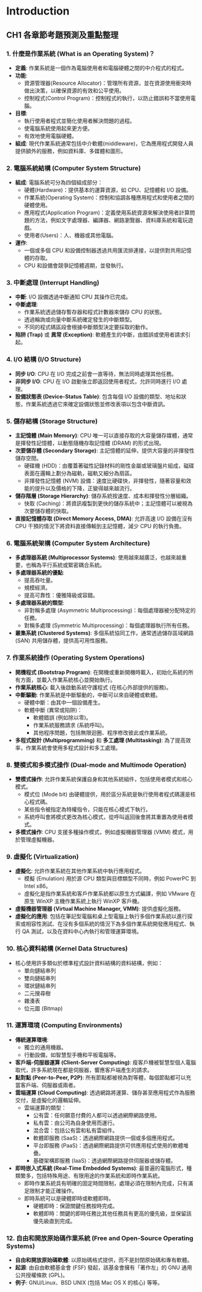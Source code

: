 # Introduction

## CH1 各章節考題預測及重點整理

### 1. 什麼是作業系統 (What is an Operating System)？

*   **定義**: 作業系統是一個作為電腦使用者和電腦硬體之間的中介程式的程式。
*   **功能**:
    *   資源管理器(Resource Allocator)：管理所有資源，並在資源使用衝突時做出決策，以確保資源的有效和公平使用。
    *   控制程式(Control Program)：控制程式的執行，以防止錯誤和不當使用電腦。
*   **目標**:
    *   執行使用者程式並簡化使用者解決問題的過程。
    *   使電腦系統使用起來更方便。
    *   有效地使用電腦硬體。
*   **組成**: 現代作業系統通常包括中介軟體(middleware)，它為應用程式開發人員提供額外的服務，例如資料庫、多媒體和圖形。

### 2. 電腦系統結構 (Computer System Structure)

*   **組成**: 電腦系統可分為四個組成部分：
    *   硬體(Hardware)：提供基本的運算資源，如 CPU、記憶體和 I/O 設備。
    *   作業系統(Operating System)：控制和協調各種應用程式和使用者之間的硬體使用。
    *   應用程式(Application Program)：定義使用系統資源來解決使用者計算問題的方法，例如文字處理器、編譯器、網路瀏覽器、資料庫系統和電玩遊戲。
    *   使用者(Users)：人、機器或其他電腦。
*   **運作**:
    *   一個或多個 CPU 和設備控制器透過共用匯流排連接，以提供對共用記憶體的存取。
    *   CPU 和設備會競爭記憶體週期，並發執行。

### 3. 中斷處理 (Interrupt Handling)

*   **中斷**: I/O 設備透過中斷通知 CPU 其操作已完成。
*   **中斷處理**:
    *   作業系統透過儲存暫存器和程式計數器來儲存 CPU 的狀態。
    *   透過輪詢或向量中斷系統確定發生的中斷類型。
    *   不同的程式碼區段會根據中斷類型決定要採取的動作。
*   **陷阱 (Trap)** 或 **異常 (Exception)**: 軟體產生的中斷，由錯誤或使用者請求引起。

### 4. I/O 結構 (I/O Structure)

*   **同步 I/O**: CPU 在 I/O 完成之前會一直等待，無法同時處理其他任務。
*   **非同步 I/O**: CPU 在 I/O 啟動後立即返回使用者程式，允許同時進行 I/O 處理。
*   **設備狀態表 (Device-Status Table)**: 包含每個 I/O 設備的類型、地址和狀態，作業系統透過它來確定設備狀態並修改表項以包含中斷資訊。

### 5. 儲存結構 (Storage Structure)

*   **主記憶體 (Main Memory)**: CPU 唯一可以直接存取的大容量儲存媒體，通常是揮發性記憶體，以動態隨機存取記憶體 (DRAM) 的形式出現。
*   **次要儲存體 (Secondary Storage)**: 主記憶體的延伸，提供大容量的非揮發性儲存空間。
    *   硬碟機 (HDD)：由覆蓋著磁性記錄材料的剛性金屬或玻璃盤片組成，磁碟表面在邏輯上劃分為磁軌，磁軌又細分為扇區。
    *   非揮發性記憶體 (NVM) 設備：速度比硬碟快，非揮發性，隨著容量和效能的提升以及價格的下降，正變得越來越流行。
*   **儲存階層 (Storage Hierarchy)**: 儲存系統按速度、成本和揮發性分層組織。
    *   快取 (Caching)：將資訊複製到更快的儲存系統中；主記憶體可以被視為次要儲存體的快取。
*   **直接記憶體存取 (Direct Memory Access, DMA)**: 允許高速 I/O 設備在沒有 CPU 干預的情況下將資料直接傳輸到主記憶體，減少 CPU 的執行負擔。

### 6. 電腦系統架構 (Computer System Architecture)

*   **多處理器系統 (Multiprocessor Systems)**: 使用越來越廣泛，也越來越重要，也稱為平行系統或緊密耦合系統。
*   **多處理器系統的優點**:
    *   提高吞吐量。
    *   規模經濟。
    *   提高可靠性：優雅降級或容錯。
*   **多處理器系統的類型**:
    *   非對稱多處理 (Asymmetric Multiprocessing)：每個處理器被分配特定的任務。
    *   對稱多處理 (Symmetric Multiprocessing)：每個處理器執行所有任務。
*   **叢集系統 (Clustered Systems)**: 多個系統協同工作，通常透過儲存區域網路 (SAN) 共用儲存體，提供高可用性服務。

### 7. 作業系統操作 (Operating System Operations)

*   **開機程式 (Bootstrap Program)**: 在開機或重新開機時載入，初始化系統的所有方面，並載入作業系統核心並開始執行。
*   **作業系統核心**: 載入後啟動系統守護程式 (在核心外部提供的服務)。
*   **中斷驅動**: 作業系統是中斷驅動的，中斷可以來自硬體或軟體。
    *   硬體中斷：由其中一個設備產生。
    *   軟體中斷 (異常或陷阱)：
        *   軟體錯誤 (例如除以零)。
        *   作業系統服務請求 (系統呼叫)。
        *   其他程序問題，包括無限迴圈、程序修改彼此或作業系統。
*   **多程式設計 (Multiprogramming)** 和 **多工處理 (Multitasking)**: 為了提高效率，作業系統會使用多程式設計和多工處理。

### 8. 雙模式和多模式操作 (Dual-mode and Multimode Operation)

*   **雙模式操作**: 允許作業系統保護自身和其他系統組件，包括使用者模式和核心模式。
    *   模式位 (Mode bit) 由硬體提供，用於區分系統是執行使用者程式碼還是核心程式碼。
    *   某些指令被指定為特權指令，只能在核心模式下執行。
    *   系統呼叫會將模式更改為核心模式，從呼叫返回後會將其重置為使用者模式。
*   **多模式操作**: CPU 支援多種操作模式，例如虛擬機器管理器 (VMM) 模式，用於管理虛擬機器。

### 9. 虛擬化 (Virtualization)

*   **虛擬化**: 允許作業系統在其他作業系統中執行應用程式。
    *   模擬 (Emulation) 用於源 CPU 類型與目標類型不同時，例如 PowerPC 到 Intel x86。
    *   虛擬化是指作業系統和客戶作業系統都以原生方式編譯，例如 VMware 在原生 WinXP 主機作業系統上執行 WinXP 客戶機。
*   **虛擬機器管理器 (Virtual Machine Manager, VMM)**: 提供虛擬化服務。
*   **虛擬化的應用**: 包括在筆記型電腦和桌上型電腦上執行多個作業系統以進行探索或相容性測試、在沒有多個系統的情況下為多個作業系統開發應用程式、執行 QA 測試，以及在資料中心內執行和管理運算環境。

### 10. 核心資料結構 (Kernel Data Structures)

*   核心使用許多類似於標準程式設計資料結構的資料結構，例如：
    *   單向鏈結串列
    *   雙向鏈結串列
    *   環狀鏈結串列
    *   二元搜尋樹
    *   雜湊表
    *   位元圖 (Bitmap)

### 11. 運算環境 (Computing Environments)

*   **傳統運算環境**:
    *   獨立的通用機器。
    *   行動設備，如智慧型手機和平板電腦等。
*   **客戶端-伺服器運算 (Client-Server Computing)**: 瘦客戶機被智慧型個人電腦取代，許多系統現在都是伺服器，響應客戶端產生的請求。
*   **點對點 (Peer-to-Peer, P2P)**: 所有節點都被視為對等體，每個節點都可以充當客戶端、伺服器或兩者。
*   **雲端運算 (Cloud Computing)**: 透過網路將運算、儲存甚至應用程式作為服務交付，是虛擬化的邏輯延伸。
    *   雲端運算的類型：
        *   公有雲：任何願意付費的人都可以透過網際網路使用。
        *   私有雲：由公司為自身使用而運行。
        *   混合雲：包括公有雲和私有雲組件。
        *   軟體即服務 (SaaS)：透過網際網路提供一個或多個應用程式。
        *   平台即服務 (PaaS)：透過網際網路提供可供應用程式使用的軟體堆疊。
        *   基礎架構即服務 (IaaS)：透過網際網路提供伺服器或儲存體。
*   **即時嵌入式系統 (Real-Time Embedded Systems)**: 最普遍的電腦形式，種類繁多，包括特殊用途、有限用途的作業系統和即時作業系統。
    *   即時作業系統具有明確的固定時間限制，處理必須在限制內完成，只有滿足限制才能正確操作。
    *   即時系統可以是硬體即時或軟體即時。
        *   硬體即時：保證關鍵任務按時完成。
        *   軟體即時：關鍵的即時任務比其他任務具有更高的優先級，並保留該優先級直到完成。

### 12. 自由和開放原始碼作業系統 (Free and Open-Source Operating Systems)

*   **自由和開放原始碼軟體**: 以原始碼格式提供，而不是封閉原始碼和專有軟體。
*   **起源**: 由自由軟體基金會 (FSF) 發起，該基金會擁有「著作左」的 GNU 通用公共授權條款 (GPL)。
*   **例子**: GNU/Linux、BSD UNIX (包括 Mac OS X 的核心) 等等。

